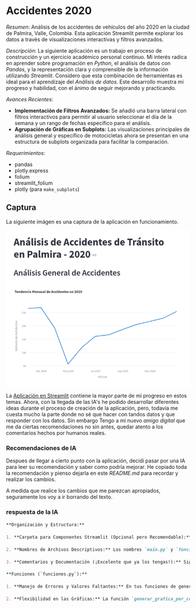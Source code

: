 # Accidentes 2020

*Resumen*: Análisis de los accidentes de vehículos del año 2020 en la ciudad de Palmira, Valle, Colombia. Esta aplicación Streamlit permite explorar los datos a través de visualizaciones interactivas y filtros avanzados.

*Descripción*: La siguiente aplicación es un trabajo en proceso de construcción y un ejercicio académico personal continuo. Mi interés radica en aprender sobre programación en *Python*, el análisis de datos con *Pandas*, y la representación clara y comprensible de la información utilizando *Streamlit*. Considero que esta combinación de herramientas es ideal para el aprendizaje del *Análisis de datos*. Este desarrollo muestra mi progreso y habilidad, con el ánimo de seguir mejorando y practicando.

*Avances Recientes*:

- **Implementación de Filtros Avanzados:** Se añadió una barra lateral con filtros interactivos para permitir al usuario seleccionar el día de la semana y un rango de fechas específico para el análisis.
- **Agrupación de Gráficas en Subplots:** Las visualizaciones principales de análisis general y específico de motocicletas ahora se presentan en una estructura de subplots organizada para facilitar la comparación.

*Requerimientos*:

- pandas
- plotly.express
- folium
- streamlit_folium
- plotly (para `make_subplots`)

## Captura

La siguiente imágen es una captura de la aplicación en funcionamiento.

<img title="" src="add/Captura.png" alt="" width="659" data-align="center">

La [Aplicación en Streamlit](https://accidentes2020-leoperez.streamlit.app/) contiene la mayor parte de mi progreso en estos temas. Ahora, con la llegada de las IA's he podido desarrollar diferentes ideas durante el proceso de creación de la aplicación, pero, todavía me cuesta mucho la parte donde no sé que hacer con tandos datos y que responder con los datos. Sin embargo Tengo a mi nuevo *amigo digital* que me da ciertas recomendaciones no sin antes, quedar atento a los comentarios hechos por humanos reales.

### Recomendaciones de IA

Despues de llegar a cierto punto con la aplicación, decidí pasar por una IA para leer su recomendación y saber como podría mejorar. He copiado toda la recomendación y pienso dejarla en este *README.md* para recordar y realizar los cambios.

A medida que realice los cambios que me parezcan apropiados, seguramente los voy a ir borrando del texto.

### respuesta de la IA

```markdown
**Organización y Estructura:**

1. **Carpeta para Componentes Streamlit (Opcional pero Recomendable):** Si tu aplicación sigue creciendo y tienes lógica de interfaz de usuario más compleja, podrías considerar crear una carpeta para componentes personalizados de Streamlit. Por ejemplo, podrías tener funciones que generen selectores específicos, tarjetas de información, etc.

2. **Nombres de Archivos Descriptivos:** Los nombres `main.py` y `funciones.py` son bastante genéricos. Si tu archivo de funciones se enfoca en un área específica (ej. `graficos.py`, `mapas.py`, `data_processing.py`), podría ser más explícito a medida que el proyecto crece.

3. **Comentarios y Documentación (¡Excelente que ya los tengas!):** Sigue comentando tu código, especialmente las funciones en `funciones.py`. Considera usar docstrings más extensos en las funciones para explicar qué hacen, cuáles son sus argumentos y qué devuelven. Esto facilita la comprensión y el uso futuro de tus funciones.

**Funciones (`funciones.py`):**

1. **Manejo de Errores y Valores Faltantes:** En tus funciones de generación de gráficos, podrías añadir manejo para casos donde la columna especificada no exista en el DataFrame o tenga valores faltantes que puedan causar errores en la visualización.

2. **Flexibilidad en las Gráficas:** La función `generar_grafica_por_columna` es muy útil. Podrías hacerla aún más flexible permitiendo pasar argumentos adicionales a `plotly.express.bar`, como el título o los nombres de los ejes, directamente desde `main.py`.